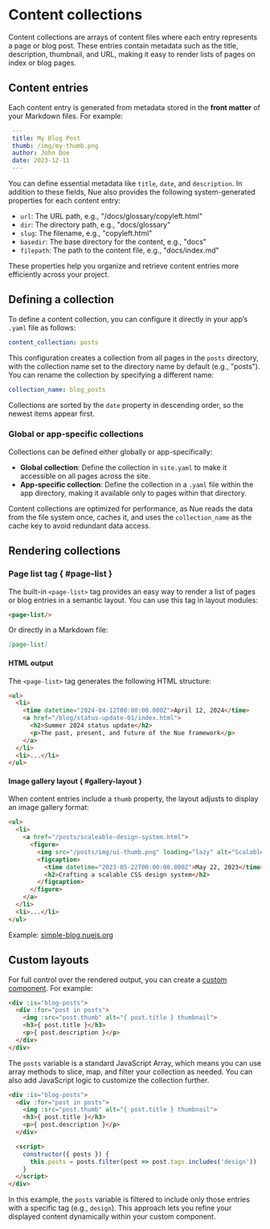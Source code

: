 
# Content collections

Content collections are arrays of content files where each entry represents a page or blog post. These entries contain metadata such as the title, description, thumbnail, and URL, making it easy to render lists of pages on index or blog pages.

## Content entries

Each content entry is generated from metadata stored in the **front matter** of your Markdown files. For example:

```yaml
 ---
 title: My Blog Post
 thumb: /img/my-thumb.png
 author: John Doe
 date: 2023-12-11
 ---
```

You can define essential metadata like `title`, `date`, and `description`. In addition to these fields, Nue also provides the following system-generated properties for each content entry:

- `url`: The URL path, e.g., "/docs/glossary/copyleft.html"
- `dir`: The directory path, e.g., "docs/glossary"
- `slug`: The filename, e.g., "copyleft.html"
- `basedir`: The base directory for the content, e.g., "docs"
- `filepath`: The path to the content file, e.g., "docs/index.md"

These properties help you organize and retrieve content entries more efficiently across your project.

## Defining a collection

To define a content collection, you can configure it directly in your app’s `.yaml` file as follows:

```yaml
content_collection: posts
```

This configuration creates a collection from all pages in the `posts` directory, with the collection name set to the directory name by default (e.g., "posts"). You can rename the collection by specifying a different name:

```yaml
collection_name: blog_posts
```

Collections are sorted by the `date` property in descending order, so the newest items appear first.

### Global or app-specific collections

Collections can be defined either globally or app-specifically:

- **Global collection**: Define the collection in `site.yaml` to make it accessible on all pages across the site.
- **App-specific collection**: Define the collection in a `.yaml` file within the app directory, making it available only to pages within that directory.

Content collections are optimized for performance, as Nue reads the data from the file system once, caches it, and uses the `collection_name` as the cache key to avoid redundant data access.

## Rendering collections

### Page list tag { #page-list }

The built-in `<page-list>` tag provides an easy way to render a list of pages or blog entries in a semantic layout. You can use this tag in layout modules:

```html
<page-list/>
```

Or directly in a Markdown file:

```md
[page-list]
```

#### HTML output

The `<page-list>` tag generates the following HTML structure:

```html
<ul>
  <li>
    <time datetime="2024-04-12T00:00:00.000Z">April 12, 2024</time>
    <a href="/blog/status-update-01/index.html">
      <h2>Summer 2024 status update</h2>
      <p>The past, present, and future of the Nue framework</p>
    </a>
  </li>
  <li>...</li>
</ul>
```

#### Image gallery layout { #gallery-layout }

When content entries include a `thumb` property, the layout adjusts to display an image gallery format:

```html
<ul>
  <li>
    <a href="/posts/scaleable-design-system.html">
      <figure>
        <img src="/posts/img/ui-thumb.png" loading="lazy" alt="Scalable design system">
        <figcaption>
          <time datetime="2023-05-22T00:00:00.000Z">May 22, 2023</time>
          <h2>Crafting a scalable CSS design system</h2>
        </figcaption>
      </figure>
    </a>
  </li>
  <li>...</li>
</ul>
```

Example: [simple-blog.nuejs.org](//simple-blog.nuejs.org/)

## Custom layouts

For full control over the rendered output, you can create a [custom component](custom-components.html). For example:

```html
<div :is="blog-posts">
  <div :for="post in posts">
    <img :src="post.thumb" alt="{ post.title } thumbnail">
    <h3>{ post.title }</h3>
    <p>{ post.description }</p>
  </div>
</div>
```

The `posts` variable is a standard JavaScript Array, which means you can use array methods to slice, map, and filter your collection as needed. You can also add JavaScript logic to customize the collection further.

```html
<div :is="blog-posts">
  <div :for="post in posts">
    <img :src="post.thumb" alt="{ post.title } thumbnail">
    <h3>{ post.title }</h3>
    <p>{ post.description }</p>
  </div>

  <script>
    constructor({ posts }) {
      this.posts = posts.filter(post => post.tags.includes('design'))
    }
  </script>
</div>
```

In this example, the `posts` variable is filtered to include only those entries with a specific tag (e.g., `design`). This approach lets you refine your displayed content dynamically within your custom component.
